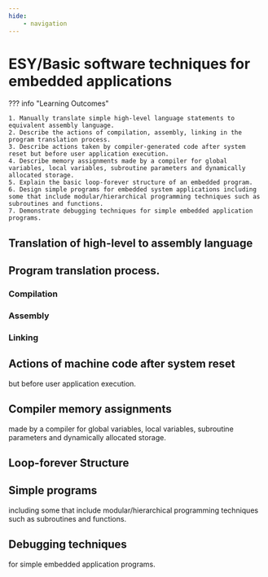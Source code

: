 ```yaml
---
hide:
    - navigation
---
```

# ESY/Basic software techniques for embedded applications

??? info "Learning Outcomes"

    1. Manually translate simple high-level language statements to equivalent assembly language.
    2. Describe the actions of compilation, assembly, linking in the program translation process.
    3. Describe actions taken by compiler-generated code after system reset but before user application execution.
    4. Describe memory assignments made by a compiler for global variables, local variables, subroutine parameters and dynamically allocated storage.
    5. Explain the basic loop-forever structure of an embedded program.
    6. Design simple programs for embedded system applications including some that include modular/hierarchical programming techniques such as subroutines and functions.
    7. Demonstrate debugging techniques for simple embedded application programs.

## Translation of high-level to assembly language

## Program translation process.

### Compilation

### Assembly

### Linking

## Actions of machine code after system reset 

but before user application execution.

## Compiler memory assignments

 made by a compiler for global variables, local variables, subroutine parameters and dynamically allocated storage.

## Loop-forever Structure

## Simple programs

 including some that include modular/hierarchical programming techniques
such as subroutines and functions.

## Debugging techniques 

for simple embedded application programs.